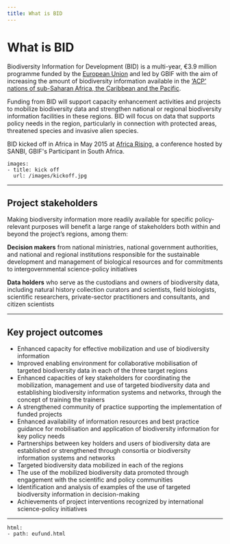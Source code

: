 ```yaml
---
title: What is BID
---
```


# What is BID

Biodiversity Information for Development (BID) is a multi-year, €3.9 million programme funded by the [European Union](http://europa.eu) and led by GBIF with the aim of increasing the amount of biodiversity information available in the [‘ACP’ nations of sub-Saharan Africa, the Caribbean and the Pacific](https://ec.europa.eu/europeaid/regions/african-caribbean-and-pacific-acp-region_en).

Funding from BID will support capacity enhancement activities and projects to mobilize biodiversity data and strengthen national or regional biodiversity information facilities in these regions. BID will focus on data that supports policy needs in the region, particularly in connection with protected areas, threatened species and invasive alien species.

BID kicked off in Africa in May 2015 at [Africa Rising](http://www.gbif.org/event/78473/ 'Africa Rising'), a conference hosted by SANBI, GBIF's Participant in South Africa. 

```styledYaml
images:
- title: kick off
  url: /images/kickoff.jpg
```
--------------

## Project stakeholders
Making biodiversity information more readily available for specific policy-relevant purposes will benefit a large range of stakeholders both within and beyond the project’s regions, among them:

**Decision makers** from national ministries, national government authorities, and national and regional institutions responsible for the sustainable development and management of biological resources and for commitments to intergovernmental science-policy initiatives

**Data holders** who serve as the custodians and owners of biodiversity data, including natural history collection curators and scientists, field biologists, scientific researchers, private-sector practitioners and consultants, and citizen scientists

-------------

## Key project outcomes
+ Enhanced capacity for effective mobilization and use of biodiversity information
+ Improved enabling environment for collaborative mobilisation of targeted biodiversity data in each of the three target regions
+ Enhanced capacities of key stakeholders for coordinating the mobilization, management and use of targeted biodiversity data and establishing biodiversity information systems and networks, through the concept of training the trainers
+ A strengthened community of practice supporting the implementation of funded projects
+ Enhanced availability of information resources and best practice guidance for mobilisation and application of biodiversity information for key policy needs
+ Partnerships between key holders and users of biodiversity data are established or strengthened through consortia or biodiversity information systems and networks
+ Targeted biodiversity data mobilized in each of the regions
+ The use of the mobilized biodiversity data promoted through engagement with the scientific and policy communities
+ Identification and analysis of examples of the use of targeted biodiversity information in decision-making
+ Achievements of project interventions recognized by international science-policy initiatives


--------

```styledYaml
html:
- path: eufund.html
```